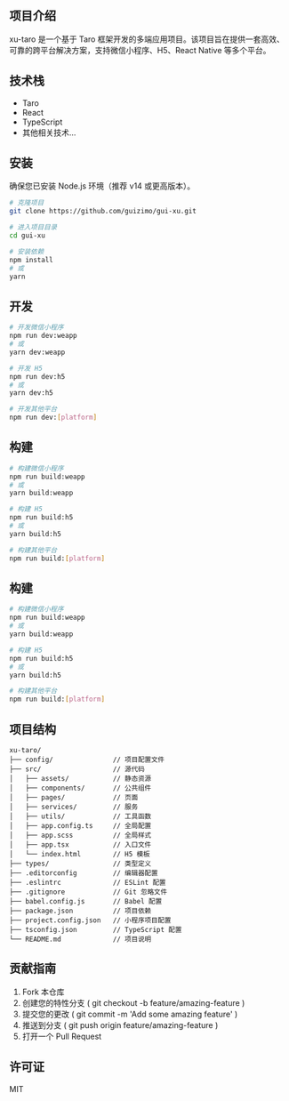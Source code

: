 ## 项目介绍

xu-taro 是一个基于 Taro 框架开发的多端应用项目。该项目旨在提供一套高效、可靠的跨平台解决方案，支持微信小程序、H5、React Native 等多个平台。

## 技术栈

- Taro
- React
- TypeScript
- 其他相关技术...

## 安装

确保您已安装 Node.js 环境（推荐 v14 或更高版本）。

```bash
# 克隆项目
git clone https://github.com/guizimo/gui-xu.git

# 进入项目目录
cd gui-xu

# 安装依赖
npm install
# 或
yarn
```
## 开发
```bash
# 开发微信小程序
npm run dev:weapp
# 或
yarn dev:weapp

# 开发 H5
npm run dev:h5
# 或
yarn dev:h5

# 开发其他平台
npm run dev:[platform]
```
## 构建
```bash
# 构建微信小程序
npm run build:weapp
# 或
yarn build:weapp

# 构建 H5
npm run build:h5
# 或
yarn build:h5

# 构建其他平台
npm run build:[platform]
```

## 构建
```bash
# 构建微信小程序
npm run build:weapp
# 或
yarn build:weapp

# 构建 H5
npm run build:h5
# 或
yarn build:h5

# 构建其他平台
npm run build:[platform]
 ```

## 项目结构
```
xu-taro/
├── config/               // 项目配置文件
├── src/                  // 源代码
│   ├── assets/           // 静态资源
│   ├── components/       // 公共组件
│   ├── pages/            // 页面
│   ├── services/         // 服务
│   ├── utils/            // 工具函数
│   ├── app.config.ts     // 全局配置
│   ├── app.scss          // 全局样式
│   ├── app.tsx           // 入口文件
│   └── index.html        // H5 模板
├── types/                // 类型定义
├── .editorconfig         // 编辑器配置
├── .eslintrc             // ESLint 配置
├── .gitignore            // Git 忽略文件
├── babel.config.js       // Babel 配置
├── package.json          // 项目依赖
├── project.config.json   // 小程序项目配置
├── tsconfig.json         // TypeScript 配置
└── README.md             // 项目说明
```
## 贡献指南
1. Fork 本仓库
2. 创建您的特性分支 ( git checkout -b feature/amazing-feature )
3. 提交您的更改 ( git commit -m 'Add some amazing feature' )
4. 推送到分支 ( git push origin feature/amazing-feature )
5. 打开一个 Pull Request
## 许可证
MIT